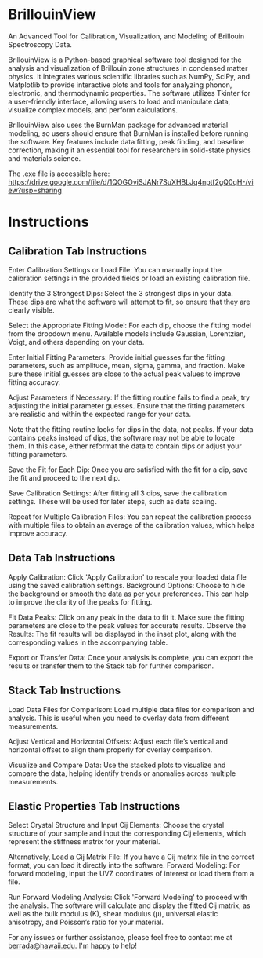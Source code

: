 # BrillouinView
An Advanced Tool for Calibration, Visualization, and Modeling of Brillouin Spectroscopy Data.

BrillouinView is a Python-based graphical software tool designed for the analysis and visualization of Brillouin zone structures in condensed matter physics. It integrates various scientific libraries such as NumPy, SciPy, and Matplotlib to provide interactive plots and tools for analyzing phonon, electronic, and thermodynamic properties. The software utilizes Tkinter for a user-friendly interface, allowing users to load and manipulate data, visualize complex models, and perform calculations.

BrillouinView also uses the BurnMan package for advanced material modeling, so users should ensure that BurnMan is installed before running the software. Key features include data fitting, peak finding, and baseline correction, making it an essential tool for researchers in solid-state physics and materials science.

The .exe file is accessible here:
https://drive.google.com/file/d/1QOGOviSJANr7SuXHBLJq4nptf2gQ0qH-/view?usp=sharing  


# Instructions
## Calibration Tab Instructions
Enter Calibration Settings or Load File: You can manually input the calibration settings in the provided fields or load an existing calibration file.

Identify the 3 Strongest Dips: Select the 3 strongest dips in your data. These dips are what the software will attempt to fit, so ensure that they are clearly visible.

Select the Appropriate Fitting Model: For each dip, choose the fitting model from the dropdown menu. Available models include Gaussian, Lorentzian, Voigt, and others depending on your data. 

Enter Initial Fitting Parameters: Provide initial guesses for the fitting parameters, such as amplitude, mean, sigma, gamma, and fraction. Make sure these initial guesses are close to the actual peak values to improve fitting accuracy.

Adjust Parameters if Necessary: If the fitting routine fails to find a peak, try adjusting the initial parameter guesses. Ensure that the fitting parameters are realistic and within the expected range for your data.

Note that the fitting routine looks for dips in the data, not peaks. If your data contains peaks instead of dips, the software may not be able to locate them. In this case, either reformat the data to contain dips or adjust your fitting parameters.

Save the Fit for Each Dip: Once you are satisfied with the fit for a dip, save the fit and proceed to the next dip.

Save Calibration Settings: After fitting all 3 dips, save the calibration settings. These will be used for later steps, such as data scaling.

Repeat for Multiple Calibration Files: You can repeat the calibration process with multiple files to obtain an average of the calibration values, which helps improve accuracy.

## Data Tab Instructions
Apply Calibration: Click 'Apply Calibration' to rescale your loaded data file using the saved calibration settings.
Background Options: Choose to hide the background or smooth the data as per your preferences. This can help to improve the clarity of the peaks for fitting.

Fit Data Peaks: Click on any peak in the data to fit it. Make sure the fitting parameters are close to the peak values for accurate results.
Observe the Results: The fit results will be displayed in the inset plot, along with the corresponding values in the accompanying table.

Export or Transfer Data: Once your analysis is complete, you can export the results or transfer them to the Stack tab for further comparison.

## Stack Tab Instructions

Load Data Files for Comparison: Load multiple data files for comparison and analysis. This is useful when you need to overlay data from different measurements.

Adjust Vertical and Horizontal Offsets: Adjust each file’s vertical and horizontal offset to align them properly for overlay comparison.

Visualize and Compare Data: Use the stacked plots to visualize and compare the data, helping identify trends or anomalies across multiple measurements.

## Elastic Properties Tab Instructions
Select Crystal Structure and Input Cij Elements: Choose the crystal structure of your sample and input the corresponding Cij elements, which represent the stiffness matrix for your material.

Alternatively, Load a Cij Matrix File: If you have a Cij matrix file in the correct format, you can load it directly into the software.
Forward Modeling: For forward modeling, input the UVZ coordinates of interest or load them from a file.

Run Forward Modeling Analysis: Click 'Forward Modeling' to proceed with the analysis. The software will calculate and display the fitted Cij matrix, as well as the bulk modulus (K), shear modulus (μ), universal elastic anisotropy, and Poisson’s ratio for your material.


For any issues or further assistance, please feel free to contact me at berrada@hawaii.edu. I'm happy to help!
